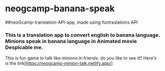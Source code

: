 # neogcamp-banana-speak
##neoGcamp-translation-API-app, made using funtraslations API
### This is a translation app to convert english to banana language. Minions speak in banana language in Animated movie Despicable me. 
 This is fun game to talk like minions in friends. do you like to see it!!
Here's is the link[https://neogcamp-minion-talk.netlify.app/]

